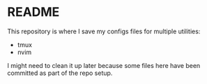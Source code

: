 # README

This repository is where I save my configs files for multiple utilities:

- tmux
- nvim

I might need to clean it up later because some files here have been committed as part of the repo setup.
